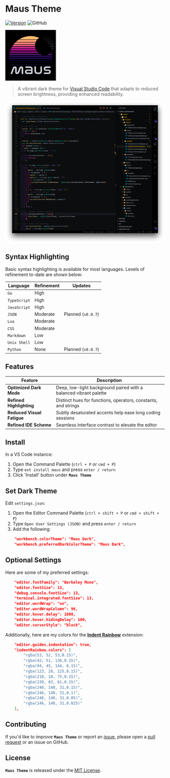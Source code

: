 # Maus Theme

[![Version](https://vsmarketplacebadges.dev/version/moonmaus.maus-theme.svg?&colorB=orange)](https://marketplace.visualstudio.com/items?itemName=moonmaus.maus-theme)
![GitHub](https://img.shields.io/github/license/moonmaus/maus-theme?&colorB=blue)


<!-- ![GitHub package.json version](https://img.shields.io/github/package-json/v/moonmaus/maus-theme) -->
<!-- ![GitHub release (latest by date)](https://img.shields.io/github/v/release/moonmaus/maus-theme?logo=github) -->
<!-- ![Visual Studio Marketplace Version](https://marketplace.visualstudio.com/items?itemName=moonmaus.maus-theme) -->

<p align="left">
    <img src="https://raw.githubusercontent.com/moonmaus/maus-theme/main/assets/maus-dark-icon.png" width="160" alt="Maus Theme icon">
</p>

> A vibrant dark theme for [Visual Studio Code](http://code.visualstudio.com) that adapts to reduced screen brightness, providing enhanced readability.
<p align="left">
    <img src="https://raw.githubusercontent.com/moonmaus/maus-theme/main/assets/maus-dark-screen.png" width="800" alt="Maus Theme screenshot">
</p>

## Syntax Highlighting

Basic syntax highlighting is available for most languages. Levels of refinement to-date are shown below:

| Language     | Refinement | Updates            |
|--------------|------------|--------------------|
| `Go`         | High       |                    |
| `TypeScript` | High       |                    |
| `JavaScript` | High       |                    |
| `JSON`       | Moderate   | Planned (`v0.0.7`) |
| `Lua`        | Moderate   |                    |
| `CSS`        | Moderate   |                    |
| `Markdown`   | Low        |                    |
| `Unix Shell` | Low        |                    |
| `Python`     | None       | Planned (`v0.0.7`) |

## Features

| Feature                    | Description                                                       |
|----------------------------|-------------------------------------------------------------------|
| **Optimized Dark Mode**    | Deep, low-light background paired with a balanced vibrant palette |
| **Refined Highlighting**   | Distinct hues for functions, operators, constants, and strings    |
| **Reduced Visual Fatigue** | Subtly desaturated accents help ease long coding sessions         |
| **Refined IDE Scheme**     | Seamless interface contrast to elevate the editor                 |

## Install

In a VS Code instance:

1. Open the Command Palette (`ctrl + P` or `cmd + P`)
2. Type `ext install maus` and press `enter / return`
3. Click 'Install' button under **`Maus Theme`**

## Set Dark Theme

Edit `settings.json`:

1. Open the Editor Command Palette (`ctrl + shift + P` or `cmd + shift +  P`)
2. Type `Open User Settings (JSON)` and press `enter / return`
3. Add the following:

```json
    "workbench.colorTheme": "Maus Dark",
    "workbench.preferredDarkColorTheme": "Maus Dark",
```

## Optional Settings

Here are some of my preferred settings:

```json
    "editor.fontFamily": "Berkeley Mono",
    "editor.fontSize": 13,
    "debug.console.fontSize": 13,
    "terminal.integrated.fontSize": 13,
    "editor.wordWrap": "on",     
    "editor.wordWrapColumn": 96,
    "editor.hover.delay": 1000,
    "editor.hover.hidingDelay": 100,
    "editor.cursorStyle": "block",
```

Additionally, here are my colors for the **[Indent Rainbow](https://github.com/oderwat/vscode-indent-rainbow)** extension:

```json
    "editor.guides.indentation": true,
    "indentRainbow.colors": [
        "rgba(53, 52, 53,0.15)",
        "rgba(42, 51, 136,0.15)",
        "rgba(94, 45, 144, 0.15)",
        "rgba(123, 28, 125,0.15)",
        "rgba(218, 18, 75,0.15)",
        "rgba(239, 83, 61,0.15)",
        "rgba(246, 140, 31,0.15)",
        "rgba(246, 140, 31,0.1)",
        "rgba(246, 140, 31,0.05)",
        "rgba(246, 140, 31,0.025)"
    ],
```

## Contributing

If you'd like to improve **`Maus Theme`** or report an [issue](https://github.com/moonmaus/maus-theme/issues), please open a [pull request](https://github.com/moonmaus/maus-theme/pulls) or an issue on GitHub.

## License

**`Maus Theme`** is released under the [MIT License](./LICENSE).